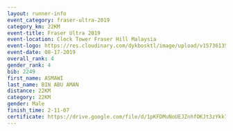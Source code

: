 ```yaml
---
layout: runner-info 
event_category: fraser-ultra-2019 
category_km: 22KM 
event-title: Fraser Ultra 2019 
event-location: Clock Tower Fraser Hill Malaysia 
event-logo: https://res.cloudinary.com/dykbosktl/image/upload/v1573613535/Logo/logo_mfst7w.jpg
event-date: 08-17-2019 
overall_rank: 4
gender_rank: 4
bib: 2249
first_name: ASMAWI
last_name: BIN ABU AMAN
distance: 22KM
category: 22KM
gender: Male
finish_time: 2-11-07
certificate: https://drive.google.com/file/d/1pKFDMuNoUEJZnhfOKJt3zYkk7h8RjzbJ/view?usp=sharing
---
```

